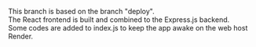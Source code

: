 This branch is based on the branch "deploy".\
The React frontend is built and combined to the Express.js backend.\
Some codes are added to index.js to keep the app awake on the web host Render.
